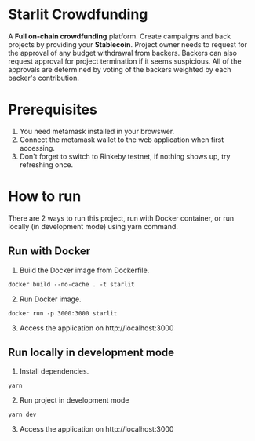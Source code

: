 # Starlit Crowdfunding

A **Full on-chain crowdfunding** platform. Create campaigns and back projects by providing your **Stablecoin**. Project owner needs to request for the approval of any budget withdrawal from backers. Backers can also request approval for project termination if it seems suspicious. All of the approvals are determined by voting of the backers weighted by each backer's contribution.

# Prerequisites

1) You need metamask installed in your browswer.
2) Connect the metamask wallet to the web application when first accessing.
3) Don't forget to switch to Rinkeby testnet, if nothing shows up, try refreshing once.


# How to run

There are 2 ways to run this project, run with Docker container, or run locally (in development mode) using yarn command.

## Run with Docker

1) Build the Docker image from Dockerfile.
```
docker build --no-cache . -t starlit
```
2) Run Docker image.
```
docker run -p 3000:3000 starlit
```
3) Access the application on http://localhost:3000

## Run locally in development mode

1) Install dependencies.
```
yarn
```
2) Run project in development mode
```
yarn dev
```
3) Access the application on http://localhost:3000
